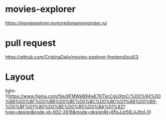 # movies-explorer

https://movieexplorer.nomoredomainsmonster.ru/

# pull request
https://github.com/CristinaDaily/movies-explorer-frontend/pull/3


# Layout
light-1(https://www.figma.com/file/6FMWkB94wE7KTkcCgUXtnC/%D0%94%D0%B8%D0%BF%D0%BB%D0%BE%D0%BC%D0%BD%D1%8B%D0%B9-%D0%BF%D1%80%D0%BE%D0%B5%D0%BA%D1%82?type=design&node-id=932-2618&mode=design&t=6flsJJz5IEJjJIhd-0)